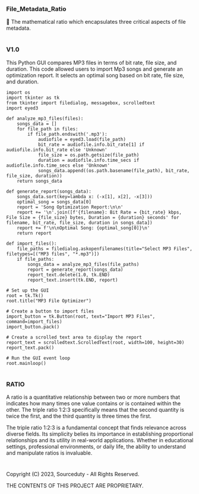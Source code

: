 ### File_Metadata_Ratio

🔢 The mathematical ratio which encapsulates three critical aspects of file metadata.

#

### V1.0

This Python GUI compares MP3 files in terms of bit rate, file size, and duration. This code allowed users to import Mp3 songs and generate an optimization report. It selects an optimal song based on bit rate, file size, and duration.

```
import os
import tkinter as tk
from tkinter import filedialog, messagebox, scrolledtext
import eyed3

def analyze_mp3_files(files):
    songs_data = []
    for file_path in files:
        if file_path.endswith('.mp3'):
            audiofile = eyed3.load(file_path)
            bit_rate = audiofile.info.bit_rate[1] if audiofile.info.bit_rate else 'Unknown'
            file_size = os.path.getsize(file_path)
            duration = audiofile.info.time_secs if audiofile.info.time_secs else 'Unknown'
            songs_data.append((os.path.basename(file_path), bit_rate, file_size, duration))
    return songs_data

def generate_report(songs_data):
    songs_data.sort(key=lambda x: (-x[1], x[2], -x[3]))
    optimal_song = songs_data[0]
    report = 'Song Optimization Report:\n\n'
    report += '\n'.join([f'{filename}: Bit Rate = {bit_rate} kbps, File Size = {file_size} bytes, Duration = {duration} seconds' for filename, bit_rate, file_size, duration in songs_data])
    report += f'\n\nOptimal Song: {optimal_song[0]}\n'
    return report

def import_files():
    file_paths = filedialog.askopenfilenames(title="Select MP3 Files", filetypes=[("MP3 files", "*.mp3")])
    if file_paths:
        songs_data = analyze_mp3_files(file_paths)
        report = generate_report(songs_data)
        report_text.delete(1.0, tk.END)
        report_text.insert(tk.END, report)

# Set up the GUI
root = tk.Tk()
root.title("MP3 File Optimizer")

# Create a button to import files
import_button = tk.Button(root, text="Import MP3 Files", command=import_files)
import_button.pack()

# Create a scrolled text area to display the report
report_text = scrolledtext.ScrolledText(root, width=100, height=30)
report_text.pack()

# Run the GUI event loop
root.mainloop()
```

#

### RATIO

A ratio is a quantitative relationship between two or more numbers that indicates how many times one value contains or is contained within the other. The triple ratio 1:2:3 specifically means that the second quantity is twice the first, and the third quantity is three times the first.

The triple ratio 1:2:3 is a fundamental concept that finds relevance across diverse fields. Its simplicity belies its importance in establishing proportional relationships and its utility in real-world applications. Whether in educational settings, professional environments, or daily life, the ability to understand and manipulate ratios is invaluable.

#

Copyright (C) 2023, Sourceduty - All Rights Reserved.

THE CONTENTS OF THIS PROJECT ARE PROPRIETARY.

